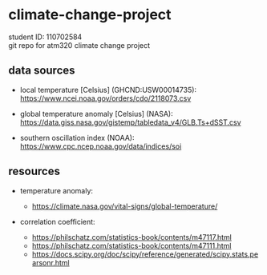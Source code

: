 # climate-change-project
student ID: 110702584 \
git repo for atm320 climate change project

## data sources
* local temperature [Celsius] (GHCND:USW00014735):
https://www.ncei.noaa.gov/orders/cdo/2118073.csv

* global temperature anomaly [Celsius] (NASA):
https://data.giss.nasa.gov/gistemp/tabledata_v4/GLB.Ts+dSST.csv

* southern oscillation index (NOAA):
https://www.cpc.ncep.noaa.gov/data/indices/soi

## resources
* temperature anomaly:
	* https://climate.nasa.gov/vital-signs/global-temperature/

* correlation coefficient:
	* https://philschatz.com/statistics-book/contents/m47117.html
	* https://philschatz.com/statistics-book/contents/m47111.html
	* https://docs.scipy.org/doc/scipy/reference/generated/scipy.stats.pearsonr.html